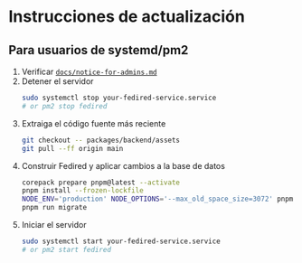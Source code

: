 # Instrucciones de actualización

## Para usuarios de systemd/pm2

1. Verificar [`docs/notice-for-admins.md`](https://github.com/fedired-dev/fedired/blob/main/docs/notice-for-admins.md)
1. Detener el servidor
    ```sh
    sudo systemctl stop your-fedired-service.service
    # or pm2 stop fedired
    ```
1. Extraiga el código fuente más reciente
    ```sh
    git checkout -- packages/backend/assets
    git pull --ff origin main
    ```
1. Construir Fedired y aplicar cambios a la base de datos
    ```sh
    corepack prepare pnpm@latest --activate
    pnpm install --frozen-lockfile
    NODE_ENV='production' NODE_OPTIONS='--max_old_space_size=3072' pnpm run rebuild
    pnpm run migrate
    ```
1. Iniciar el servidor
    ```sh
    sudo systemctl start your-fedired-service.service
    # or pm2 start fedired
    ```
